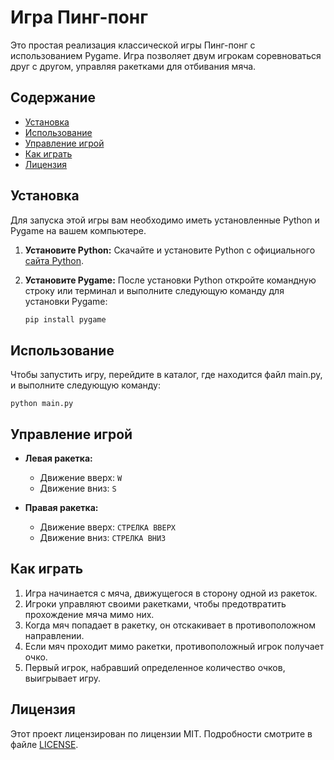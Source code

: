 # Игра Пинг-понг

Это простая реализация классической игры Пинг-понг с использованием Pygame. Игра позволяет двум игрокам соревноваться друг с другом, управляя ракетками для отбивания мяча.

## Содержание

- [Установка](#установка)
- [Использование](#использование)
- [Управление игрой](#управление-игрой)
- [Как играть](#как-играть)
- [Лицензия](#лицензия)

## Установка

Для запуска этой игры вам необходимо иметь установленные Python и Pygame на вашем компьютере.

1. **Установите Python:** Скачайте и установите Python с официального [сайта Python](https://www.python.org/downloads/).

2. **Установите Pygame:** После установки Python откройте командную строку или терминал и выполните следующую команду для установки Pygame:
   ```bash
   pip install pygame
   ```
## Использование
Чтобы запустить игру, перейдите в каталог, где находится файл main.py, и выполните следующую команду:

    python main.py
 
## Управление игрой

- **Левая ракетка:**
  - Движение вверх: `W`
  - Движение вниз: `S`
  
- **Правая ракетка:**
  - Движение вверх: `СТРЕЛКА ВВЕРХ`
  - Движение вниз: `СТРЕЛКА ВНИЗ`

## Как играть

1. Игра начинается с мяча, движущегося в сторону одной из ракеток.
2. Игроки управляют своими ракетками, чтобы предотвратить прохождение мяча мимо них.
3. Когда мяч попадает в ракетку, он отскакивает в противоположном направлении.
4. Если мяч проходит мимо ракетки, противоположный игрок получает очко.
5. Первый игрок, набравший определенное количество очков, выигрывает игру.

## Лицензия

Этот проект лицензирован по лицензии MIT. Подробности смотрите в файле [LICENSE](LICENSE).
